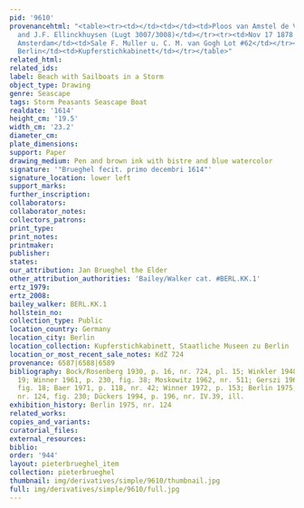 ```yaml
---
pid: '9610'
provenancehtml: "<table><tr><td></td><td></td><td>Ploos van Amstel de Vos Blokhuysen
  and J.F. Ellinckhuysen (Lugt 3007/3008)</td></tr><tr><td>Nov 17 1878 to Nov 18 1878</td><td>Netherlands
  Amsterdam</td><td>Sale F. Muller u. C. M. van Gogh Lot #62</td></tr><tr><td>1879</td><td>Germany
  Berlin</td><td>Kupferstichkabinett</td></tr></table>"
related_html:
related_ids:
label: Beach with Sailboats in a Storm
object_type: Drawing
genre: Seascape
tags: Storm Peasants Seascape Boat
realdate: '1614'
height_cm: '19.5'
width_cm: '23.2'
diameter_cm:
plate_dimensions:
support: Paper
drawing_medium: Pen and brown ink with bistre and blue watercolor
signature: '"Brueghel fecit. primo decembri 1614"'
signature_location: lower left
support_marks:
further_inscription:
collaborators:
collaborator_notes:
collectors_patrons:
print_type:
print_notes:
printmaker:
publisher:
states:
our_attribution: Jan Brueghel the Elder
other_attribution_authorities: 'Bailey/Walker cat. #BERL.KK.1'
ertz_1979:
ertz_2008:
bailey_walker: BERL.KK.1
hollstein_no:
collection_type: Public
location_country: Germany
location_city: Berlin
location_collection: Kupferstichkabinett, Staatliche Museen zu Berlin
location_or_most_recent_sale_notes: KdZ 724
provenance: 6587|6588|6589
bibliography: Bock/Rosenberg 1930, p. 16, nr. 724, pl. 15; Winkler 1948, p. 36, fig.
  19; Winner 1961, p. 230, fig. 38; Moskowitz 1962, nr. 511; Gerszi 1965, p. 112,
  fig. 18; Baer 1971, p. 118, nr. 42; Winner 1972, p. 153; Berlin 1975, p. 102-3,
  nr. 124, fig. 230; Dückers 1994, p. 196, nr. IV.39, ill.
exhibition_history: Berlin 1975, nr. 124
related_works:
copies_and_variants:
curatorial_files:
external_resources:
biblio:
order: '944'
layout: pieterbrueghel_item
collection: pieterbrueghel
thumbnail: img/derivatives/simple/9610/thumbnail.jpg
full: img/derivatives/simple/9610/full.jpg
---
```

